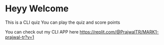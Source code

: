 # Heyy Welcome
This is a CLI quiz
You can play the quiz and score points

You can check out my CLI APP here
https://replit.com/@PrajwalTR/MARK1-prajwal-tr?v=1